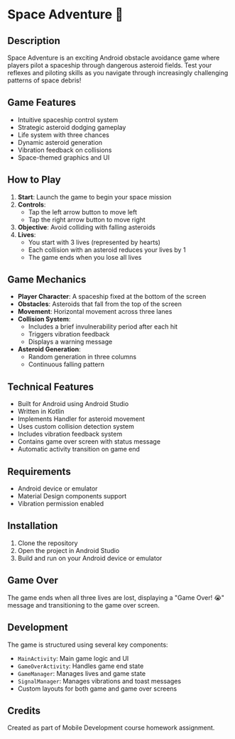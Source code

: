 # Space Adventure 🚀

## Description
Space Adventure is an exciting Android obstacle avoidance game where players pilot a spaceship through dangerous asteroid fields. Test your reflexes and piloting skills as you navigate through increasingly challenging patterns of space debris!

## Game Features
* Intuitive spaceship control system
* Strategic asteroid dodging gameplay
* Life system with three chances
* Dynamic asteroid generation
* Vibration feedback on collisions
* Space-themed graphics and UI

## How to Play
1. **Start**: Launch the game to begin your space mission
2. **Controls**:
   * Tap the left arrow button to move left
   * Tap the right arrow button to move right
3. **Objective**: Avoid colliding with falling asteroids
4. **Lives**:
   * You start with 3 lives (represented by hearts)
   * Each collision with an asteroid reduces your lives by 1
   * The game ends when you lose all lives

## Game Mechanics
* **Player Character**: A spaceship fixed at the bottom of the screen
* **Obstacles**: Asteroids that fall from the top of the screen
* **Movement**: Horizontal movement across three lanes
* **Collision System**:
   * Includes a brief invulnerability period after each hit
   * Triggers vibration feedback
   * Displays a warning message
* **Asteroid Generation**:
   * Random generation in three columns
   * Continuous falling pattern

## Technical Features
* Built for Android using Android Studio
* Written in Kotlin
* Implements Handler for asteroid movement
* Uses custom collision detection system
* Includes vibration feedback system
* Contains game over screen with status message
* Automatic activity transition on game end

## Requirements
* Android device or emulator
* Material Design components support
* Vibration permission enabled

## Installation
1. Clone the repository
2. Open the project in Android Studio
3. Build and run on your Android device or emulator

## Game Over
The game ends when all three lives are lost, displaying a "Game Over! 😭" message and transitioning to the game over screen.

## Development
The game is structured using several key components:
* `MainActivity`: Main game logic and UI
* `GameOverActivity`: Handles game end state
* `GameManager`: Manages lives and game state
* `SignalManager`: Manages vibrations and toast messages
* Custom layouts for both game and game over screens

## Credits
Created as part of Mobile Development course homework assignment.